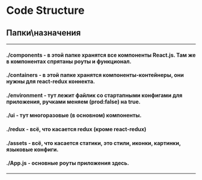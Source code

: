 # Code Structure
## Папки\назначения
-------
####    ./components - в этой папке хранятся все компоненты React.js. Там же в компонентах спрятаны роуты и функционал.
####    ./containers - в этой папке хранятся компоненты-контейнеры, они нужны для react-redux коннекта.
####    ./environment - тут лежит файлик со стартапными конфигами для приложения, ручками меняем (prod:false) на true.
####    ./ui - тут многоразовые (в основном) компоненты.
####    ./redux - всё, что касается redux (кроме react-redux)
####    ./assets - всё, что касается статики, это стили, иконки, картинки, языковые конфиги.
####    ./App.js - основные роуты приложения здесь.
-------